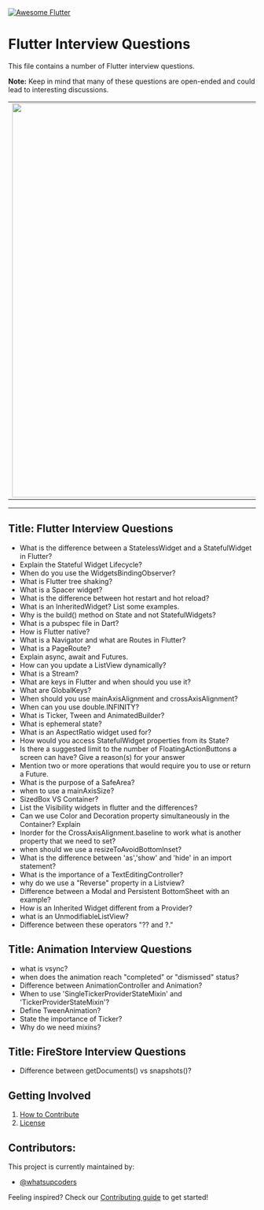 <a href="https://github.com/Solido/awesome-flutter">
   <img alt="Awesome Flutter" src="https://img.shields.io/badge/Awesome-Flutter-blue.svg?longCache=true&style=flat-square" />
</a>

# Flutter Interview Questions

This file contains a number of Flutter interview questions. 

**Note:** Keep in mind that many of these questions are open-ended and could lead to interesting discussions.


<a href="https://github.com/whatsupcoders/Flutter-Interview-Questions/blob/master/Source.md">
<div style="text-align: center">
    <table>
        <tr>
            <td style="text-align: center">
                    <img src="https://github.com/whatsupcoders/Flutter-Interview-Questions/blob/master/assets/Flutter%20Thumbnail.png" width="800"/>
            </td>            
      </tr>
  </table>
  </div>
</a>


---
Title: Flutter Interview Questions
---

* What is the difference between a StatelessWidget and a StatefulWidget in Flutter?
* Explain the  Stateful Widget Lifecycle?
* When do you use the WidgetsBindingObserver?
* What is Flutter tree shaking?
* What is a Spacer widget?
* What is the difference between hot restart and hot reload?
* What is an InheritedWidget? List some examples.
* Why is the build() method on State and not StatefulWidgets?
* What is a pubspec file in Dart?
* How is Flutter native?
* What is a Navigator and what are Routes in Flutter?
* What is a PageRoute?
* Explain async, await and Futures.
* How can you update a ListView dynamically?
* What is a Stream?
* What are keys in Flutter and when should you use it?
* What are GlobalKeys?
* When should you use mainAxisAlignment and crossAxisAlignment?
* When can you use double.INFINITY?
* What is Ticker, Tween and AnimatedBuilder?
* What is ephemeral state?
* What is an AspectRatio widget used for?
* How would you access StatefulWidget properties from its State?
* Is there a suggested limit to the number of FloatingActionButtons a screen can have? Give a reason(s) for your answer
* Mention two or more operations that would require you to use or return a Future.
* What is the purpose of a SafeArea?
* when to use a mainAxisSize?
* SizedBox VS Container?
* List the Visibility widgets in flutter and the differences? 
* Can we use Color and Decoration property simultaneously in the Container? Explain
* Inorder for the CrossAxisAlignment.baseline to work what is another property that we need to set?
* when should we use a resizeToAvoidBottomInset? 
* What is the difference between 'as','show' and 'hide' in an import statement?
* What is the importance of a TextEditingController?
* why do we use a "Reverse" property in a Listview?
* Difference between a Modal and Persistent BottomSheet with an example?
* How is an Inherited Widget different from a Provider?
* what is an UnmodifiableListView?
* Difference between these operators "?? and ?."


Title: Animation Interview Questions
---

* what is vsync?
* when does the animation reach "completed" or "dismissed" status?
* Difference between AnimationController and Animation?
* When to use 'SingleTickerProviderStateMixin' and 'TickerProviderStateMixin'?
* Define TweenAnimation? 
* State the importance of Ticker?
* Why do we need mixins?

Title: FireStore Interview Questions
---

* Difference between getDocuments() vs snapshots()?

## Getting Involved

  1. [How to Contribute](https://github.com/whatsupcoders/Flutter-Interview-Questions/blob/master/CONTRIBUTING.md)
  1. [License](https://github.com/whatsupcoders/Flutter-Interview-Questions/blob/master/LICENSE.md)

## Contributors:

This project is currently maintained by:

- [@whatsupcoders](https://github.com/whatsupcoders)


Feeling inspired? Check our [Contributing guide](https://github.com/whatsupcoders/Flutter-Interview-Questions/blob/master/CONTRIBUTING.md) to get started!
